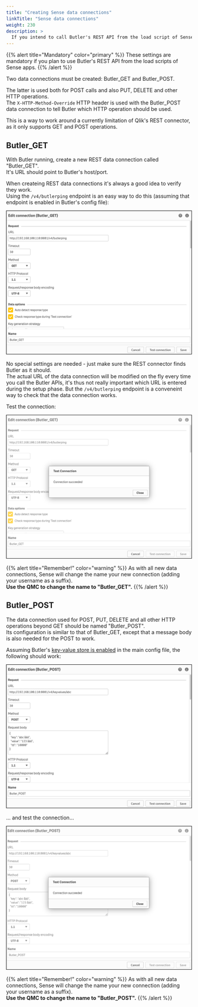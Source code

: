 ```yaml
---
title: "Creating Sense data connections"
linkTitle: "Sense data connections"
weight: 230
description: >
  If you intend to call Butler's REST API from the load script of Sense apps, you must create a couple of data connections first.
---
```


{{% alert title="Mandatory" color="primary" %}}
These settings are mandatory if you plan to use Butler's REST API from the load scripts of Sense apps.
{{% /alert %}}

Two data connections must be created: Butler_GET and Butler_POST.

The latter is used both for POST calls and also PUT, DELETE and other HTTP operations.  
The `X-HTTP-Method-Override` HTTP header is used with the Butler_POST data connection to tell Butler which HTTP operation should be used.

This is a way to work around a currently limitation of Qlik's REST connector, as it only supports GET and POST operations.

## Butler_GET

With Butler running, create a new REST data connection called "Butler_GET".  
It's URL should point to Butler's host/port.

When createing REST data connections it's always a good idea to verify they work.  
Using the `/v4/butlerping` endpoint is an easy way to do this (assuming that endpoint is enabled in Butler's config file):

![Creating the Butler_GET data connection](butler_get-1.png "Creating the Butler_GET data connection")  

No special settings are needed - just make sure the REST connector finds Butler as it should.  
The actual URL of the data connection will be modified on the fly every time you call the Butler APIs, it's thus not really important which URL is entered during the setup phase. But the `/v4/butlerping` endpoint is a conveneint way to check that the data connection works.

Test the connection:

![Testing the Butler_GET data connection](butler_get-2.png "Testing the Butler_GET data connection")  

{{% alert title="Remember!" color="warning" %}}
As with all new data connections, Sense will change the name your new connection (adding your username as a suffix).  
**Use the QMC to change the name to "Butler_GET".**
{{% /alert %}}

## Butler_POST

The data connection used for POST, PUT, DELETE and all other HTTP operations beyond GET should be named "Butler_POST".  
Its configuration is similar to that of Butler_GET, except that a message body is also needed for the POST to work. 

Assuming Butler's [key-value store is enabled](/docs/getting-started/setup/key-value-store) in the main config file, the following should work:

![Creating the Butler_POST data connection](butler_post-1.png "Creating the Butler_POST data connection")  

... and test the connection...

![Testing the Butler_POST data connection](butler_post-3.png "Testing the Butler_POST data connection")  

{{% alert title="Remember!" color="warning" %}}
As with all new data connections, Sense will change the name your new connection (adding your username as a suffix).  
**Use the QMC to change the name to "Butler_POST".**
{{% /alert %}}
